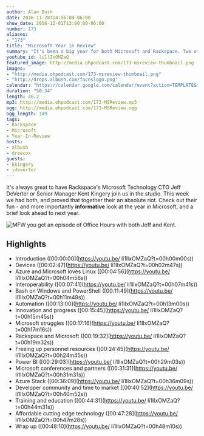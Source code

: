 ```yaml
---
author: Alan Bush
date: 2016-11-28T14:56:08-06:00
show_date: 2016-12-01T13:00:00-06:00
number: 173
aliases:
- "173"
title: "Microsoft Year in Review"
summary: "It's been a big year for both Microsoft and Rackspace. Two of our favorite Microsoft-focused Rackers, Jeff DeVerter and Kent Kingery join us live in the studio to chat about the year that was, and what to expect in 2017."
youtube_id: li1lIxOMZaQ
featured_image: http://media.ohpodcast.com/173-msreview-thumbnail.png
images:
- "http://media.ohpodcast.com/173-msreview-thumbnail.png"
- "http://drops.albush.com/faceslogo.png"
calendar: "https://calendar.google.com/calendar/event?action=TEMPLATE&tmeid=MGdlZm50Zjc5OTc4ZmE5YnVlMTJtOGJkdjAgZmxwOXFtZW9mYWYwNTM4anU1Y21sb3Vic29AZw&tmsrc=flp9qmeofaf0538ju5cmloubso%40group.calendar.google.com"
duration: "50:34"
length: 46.2
mp3: http://media.ohpodcast.com/173-MSReview.mp3
ogg: http://media.ohpodcast.com/173-MSReview.ogg
ogg_length: 149
tags:
- Rackspace
- Microsoft
- Year-In-Review
hosts:
- albush
- drewcox
guests:
- kkingery
- jdeverter
---
```


It's always great to have Rackspace's Microsoft Technology CTO Jeff DeVerter or Senior Manager Kent Kingery join us in the studio. This week we had both, and proved that together their an absolute riot. Check out their fun - and more importantly **informative** look at the year in Microsoft, and a brief look ahead to next year.

<!--more-->

![MFW you get an episode of Office Hours with both Jeff and Kent.](https://j.gifs.com/El1yLm.gif)

## Highlights

- Introduction ([00:00:00](https://youtu.be/ li1lIxOMZaQ?t=00h00m00s))
- Devices ([00:02:47](https://youtu.be/ li1lIxOMZaQ?t=00h02m47s))
- Azure and Microsoft loves Linux ([00:04:56](https://youtu.be/ li1lIxOMZaQ?t=00h04m56s))
- Interoperability ([00:07:41](https://youtu.be/ li1lIxOMZaQ?t=00h07m41s))
- Bash on Windows and PowerShell ([00:11:49](https://youtu.be/ li1lIxOMZaQ?t=00h11m49s))
- Automation ([00:13:00](https://youtu.be/ li1lIxOMZaQ?t=00h13m00s))
- Innovation and progress ([00:15:45](https://youtu.be/ li1lIxOMZaQ?t=00h15m45s))
- Microsoft struggles ([00:17:16](https://youtu.be/ li1lIxOMZaQ?t=00h17m16s))
- Rackspace and Microsoft ([00:19:32](https://youtu.be/ li1lIxOMZaQ?t=00h19m32s))
- Freeing up personnel resources ([00:24:45](https://youtu.be/ li1lIxOMZaQ?t=00h24m45s))
- Power BI ([00:29:03](https://youtu.be/ li1lIxOMZaQ?t=00h29m03s))
- Microsoft conferences and partners ([00:31:31](https://youtu.be/ li1lIxOMZaQ?t=00h31m31s))
- Azure Stack ([00:36:09](https://youtu.be/ li1lIxOMZaQ?t=00h36m09s))
- Developer community and time to market ([00:40:52](https://youtu.be/ li1lIxOMZaQ?t=00h40m52s))
- Training and education ([00:44:31](https://youtu.be/ li1lIxOMZaQ?t=00h44m31s))
- Affordable cutting edge technology ([00:47:28](https://youtu.be/ li1lIxOMZaQ?t=00h47m28s))
- Wrap up ([00:48:10](https://youtu.be/ li1lIxOMZaQ?t=00h48m10s))
